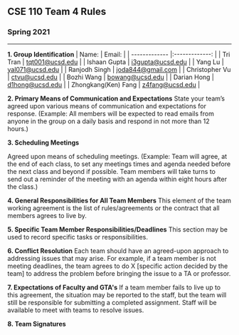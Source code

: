 ## CSE 110 Team 4 Rules
### Spring 2021

----

**1. Group Identification**
| Name:                | Email:            |
| -------------        |:-------------:    |
| Tri Tran             | tqt001@ucsd.edu   |
| Ishaan Gupta         | i3gupta@ucsd.edu  |
| Yang Lu              | yal071@ucsd.edu   |
| Ranjodh Singh        | joda844@gmail.com |
| Christopher Vu       | ctvu@ucsd.edu     |
| Bozhi Wang           | bowang@ucsd.edu   |
| Darian Hong          | d1hong@ucsd.edu   |
| Zhongkang(Ken) Fang  | z4fang@ucsd.edu   |

**2. Primary Means of Communication and Expectations**
State your team’s agreed upon various means of communication and expectations for response. (Example: All members will be expected to read emails from anyone in the group on a daily basis and respond in not more than 12 hours.)

**3. Scheduling Meetings**

Agreed upon means of scheduling meetings. (Example: Team will agree, at the end of each class, to set any meetings times and agenda needed before the next class and beyond if possible. Team members will take turns to send out a reminder of the meeting with an agenda within eight hours after the class.)

**4. General Responsibilities for All Team Members**
This element of the team working agreement is the list of rules/agreements or the contract that all members agrees to live by.

**5. Specific Team Member Responsibilities/Deadlines**
This section may be used to record specific tasks or responsibilities. 

**6. Conflict Resolution** 
Each team should have an agreed-upon approach to addressing issues that may arise. For example, if a team member is not meeting deadlines, the team agrees to do X [specific action decided by the team] to address the problem before bringing the issue to a TA or professor.

**7. Expectations of Faculty and GTA's**
If a team member fails to live up to this agreement, the situation may be reported to the staff, but the team will still be responsible for submitting a completed assignment. Staff will be available to meet with teams to resolve issues.

**8. Team Signatures**
